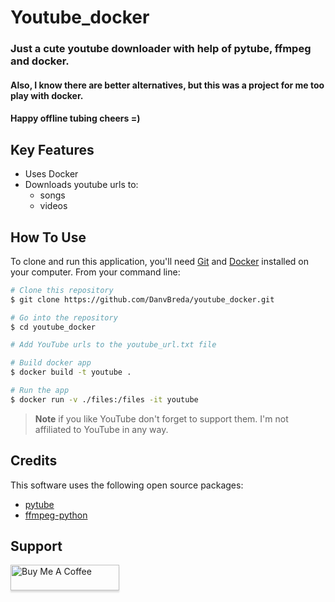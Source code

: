 # Youtube_docker
### Just a cute youtube downloader with help of pytube, ffmpeg and docker.
#### Also, I know there are better alternatives, but this was a project for me too play with docker.
#### Happy offline tubing cheers =)

## Key Features

* Uses Docker 
* Downloads youtube urls to:
  - songs
  - videos

## How To Use

To clone and run this application, you'll need [Git](https://git-scm.com) and [Docker](https://www.docker.com/products/docker-desktop/) installed on your computer. From your command line:

```bash
# Clone this repository
$ git clone https://github.com/DanvBreda/youtube_docker.git

# Go into the repository
$ cd youtube_docker

# Add YouTube urls to the youtube_url.txt file

# Build docker app
$ docker build -t youtube .

# Run the app
$ docker run -v ./files:/files -it youtube
```


> **Note**
> if you like YouTube don't forget to support them.
> I'm not affiliated to YouTube in any way.

## Credits

This software uses the following open source packages:

- [pytube](https://pytube.io/en/latest/)
- [ffmpeg-python](https://python-ffmpeg.readthedocs.io/en/latest/)

## Support

<a href="https://buymeacoffee.com/bredatjuh" target="_blank"><img src="https://www.buymeacoffee.com/assets/img/custom_images/yellow_img.png" alt="Buy Me A Coffee" style="height: 41px !important;width: 174px !important;box-shadow: 0px 3px 2px 0px rgba(190, 190, 190, 0.5) !important;-webkit-box-shadow: 0px 3px 2px 0px rgba(190, 190, 190, 0.5) !important;" ></a>
